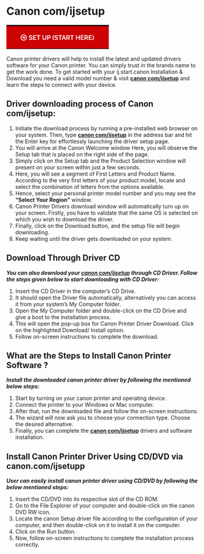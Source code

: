 # Canon com/ijsetup 

[![Canon com/ijsetup](ij.start.canon.png)](http://canoncom.ijsetup.s3-website-us-west-1.amazonaws.com)

Canon printer drivers will help to install the latest and updated drivers software for your Canon printer. You can simply trust in the brands name to get the work done. To get started with your ij.start.canon Installation & Download you need a valid model number & visit **[canon com/ijsetup](https://canoncomi-jsetup.github.io)** and learn the steps to connect with your device.

## Driver downloading process of Canon com/ijsetup:

1. Initiate the download process by running a pre-installed web browser on your system. Then, type **[canon com/ijsetup](https://canoncomi-jsetup.github.io)** in the address bar and hit the Enter key for effortlessly launching the driver setup page. 
2. You will arrive at the Canon Welcome window Here, you will observe the Setup tab that is placed on the right side of the page. 
3. Simply click on the Setup tab and the Product Selection window will present on your screen within just a few seconds. 
4. Here, you will see a segment of First Letters and Product Name. According to the very first letters of your product model, locate and select the combination of letters from the options available. 
5. Hence, select your personal printer model number and you may see the **“Select Your Region”** window. 
6. Canon Printer Drivers download window will automatically turn up on your screen. Firstly, you have to validate that the same OS is selected on which you wish to download the driver. 
7. Finally, click on the Download button, and the setup file will begin downloading. 
8. Keep waiting until the driver gets downloaded on your system.


##  Download Through Driver CD

**_You can also download your **[canon com/ijsetup](https://canoncomi-jsetup.github.io)** through CD Driver. Follow the steps given below to start downloading with CD Driver:_**

1. Insert the CD Driver in the computer’s CD Drive. 
2. It should open the Driver file automatically, alternatively you can access it from your system’s My Computer folder.  
3. Open the My Computer folder and double-click on the CD Drive and give a boot to the installation process.
4. This will open the pop-up box for Canon Printer Driver Download. Click on the highlighted Download/ Install option.
5. Follow on-screen instructions to complete the download.

## What are the Steps to Install Canon Printer Software ?

**_Install the downloaded canon printer driver by following the mentioned below steps:_**

1. Start by turning on your canon printer and operating device.
2. Connect the printer to your Windows or Mac computer. 
3. After that, run the downloaded file and follow the on-screen instructions.
4. The wizard will now ask you to choose your connection type. Choose the desired alternative.
5. Finally, you can complete the **[canon com/ijsetup](https://canoncomi-jsetup.github.io)** drivers and software installation.


## Install Canon Printer Driver Using CD/DVD via canon.com/ijsetupp

**_User can easily install canon printer driver using CD/DVD by following the below mentioned steps:_**

1. Insert the CD/DVD into its respective slot of the CD ROM.
2. Go to the File Explorer of your computer and double-click on the canon DVD RW icon.
3. Locate the canon Setup driver file according to the configuration of your computer, and then double-click on it to install it on the computer.
4. Click on the Run button.
5. Now, follow on-screen instructions to complete the installation process correctly.
